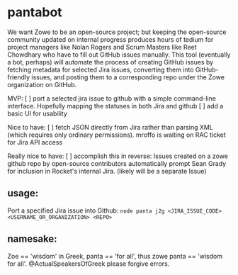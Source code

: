 # pantabot
We want Zowe to be an open-source project; but keeping the open-source community updated on internal progress produces hours of tedium for project managers like Nolan Rogers and Scrum Masters like Reet Chowdhary who have to fill out GitHub issues manually. This tool (eventually a bot, perhaps) will automate the process of creating GitHub issues by fetching metadata for selected Jira issues, converting them into GitHub-friendly issues, and posting them to a corresponding repo under the Zowe organization on GitHub.

MVP:
[ ] port a selected jira issue to github with a simple command-line interface. Hopefully mapping the statuses in both Jira and github
[ ] add a basic UI for usability

Nice to have:
[ ] fetch JSON directly from Jira rather than parsing XML (which requires only ordinary permissions). mroffo is waiting on RAC ticket for Jira API access

Really nice to have:
[ ] accomplish this in reverse: Issues created on a zowe github repo by open-source contributors automatically prompt Sean Grady for inclusion in Rocket's internal Jira. (likely will be a separate Issue)

## usage:
Port a specified Jira issue into Github:
`node panta j2g <JIRA_ISSUE_CODE> <USERNAME_OR_ORGANIZATION> <REPO>`

## namesake:
Zoe == 'wisdom' in Greek, panta == 'for all', thus zowe panta == 'wisdom for all'. @ActualSpeakersOfGreek please forgive errors.